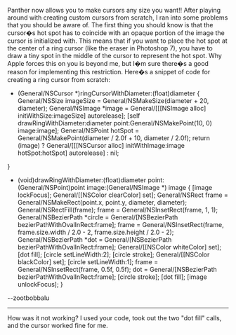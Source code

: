 


Panther now allows you to make cursors any size you want!! After playing around with creating custom cursors from scratch, I ran into some problems that you should be aware of. The first thing you should know is that the cursor�s hot spot has to coincide with an opaque portion of the image the cursor is initialized with. This means that if you want to place the hot spot at the center of a ring cursor (like the eraser in Photoshop 7), you have to draw a tiny spot in the middle of the cursor to represent the hot spot. Why Apple forces this on you is beyond me, but I�m sure there�s a good reason for implementing this restriction. Here�s a snippet of code for creating a ring cursor from scratch:

    
- (General/NSCursor *)ringCursorWithDiameter:(float)diameter {
    General/NSSize imageSize = General/NSMakeSize(diameter + 20, diameter);
    General/NSImage *image = General/[[[NSImage alloc] initWithSize:imageSize] autorelease];
    [self drawRingWithDiameter:diameter point:General/NSMakePoint(10, 0) image:image];
    General/NSPoint hotSpot = General/NSMakePoint(diameter / 2.0f + 10, diameter / 2.0f);
    return (image) ? General/[[[NSCursor alloc] initWithImage:image
                                                    hotSpot:hotSpot] autorelease] : nil;
                                
}

- (void)drawRingWithDiameter:(float)diameter point:(General/NSPoint)point image:(General/NSImage *) image {
    [image lockFocus];
    General/[[NSColor clearColor] set];
    General/NSRect frame = General/NSMakeRect(point.x, point.y, diameter, diameter);
    General/NSRectFill(frame);
    frame = General/NSInsetRect(frame, 1, 1);
    General/NSBezierPath *circle = General/[NSBezierPath bezierPathWithOvalInRect:frame];
    frame = General/NSInsetRect(frame, frame.size.width / 2.0 - 2, frame.size.height / 2.0 - 2); 
    General/NSBezierPath *dot = General/[NSBezierPath bezierPathWithOvalInRect:frame];
    General/[[NSColor whiteColor] set];
    [dot fill];
    [circle setLineWidth:2];
    [circle stroke];
    General/[[NSColor blackColor] set];
    [circle setLineWidth:1];
    frame = General/NSInsetRect(frame, 0.5f, 0.5f); 
    dot = General/[NSBezierPath bezierPathWithOvalInRect:frame];
    [circle stroke];
    [dot fill];
    [image unlockFocus];
}



--zootbobbalu

----

How was it not working?  I used your code, took out the two "dot fill" calls, and the cursor worked fine for me.